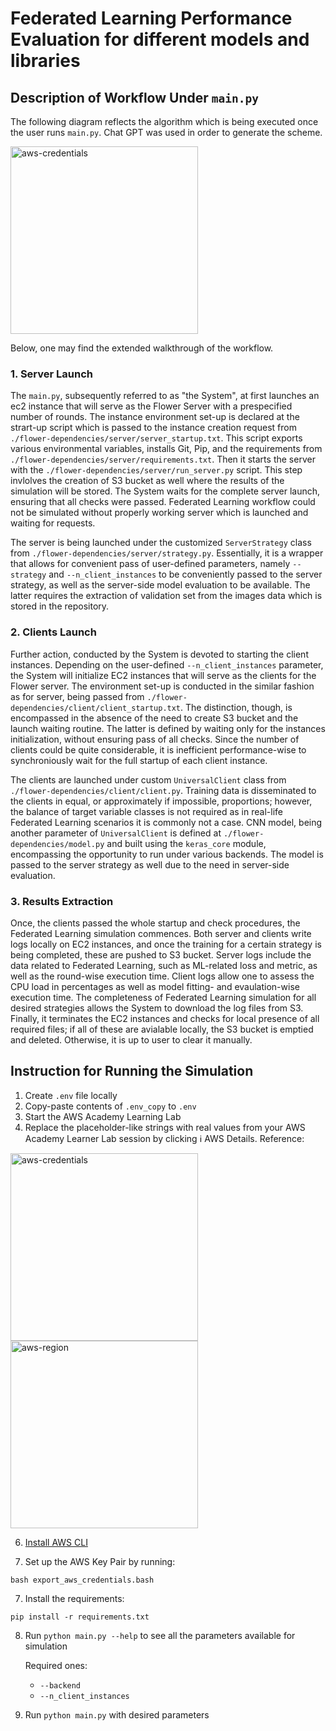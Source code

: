# Federated Learning Performance Evaluation for different models and libraries

## Description of Workflow Under `main.py`

The following diagram reflects the algorithm which is being executed once the user runs `main.py`. Chat GPT was used in order to generate the scheme.

<img src="https://snipboard.io/FhjbTr.jpg" alt="aws-credentials" width="300"/>

Below, one may find the extended walkthrough of the workflow.

### 1. Server Launch
The `main.py`, subsequently referred to as "the System", at first launches an ec2 instance that will serve as the Flower Server with a prespecified number of rounds. The instance environment set-up is declared at the strart-up script which is passed to the instance creation request from `./flower-dependencies/server/server_startup.txt`. This script exports various environmental variables, installs Git, Pip, and the requirements from `./flower-dependencies/server/requirements.txt`. Then it starts the server with the `./flower-dependencies/server/run_server.py` script. This step invlolves the creation of S3 bucket as well where the results of the simulation will be stored. The System waits for the complete server launch, ensuring that all checks were passed. Federated Learning workflow could not be simulated without properly working server which is launched and waiting for requests.

The server is being launched under the customized `ServerStrategy` class from `./flower-dependencies/server/strategy.py`. Essentially, it is a wrapper that allows for convenient pass of user-defined parameters, namely `--strategy` and `--n_client_instances` to be conveniently passed to the server strategy, as well as the server-side model evaluation to be available. The latter requires the extraction of validation set from the images data which is stored in the repository.

### 2. Clients Launch
Further action, conducted by the System is devoted to starting the client instances. Depending on the user-defined `--n_client_instances` parameter, the System will initialize EC2 instances that will serve as the clients for the Flower server. The environment set-up is conducted in the similar fashion as for server, being passed from `./flower-dependencies/client/client_startup.txt`. The distinction, though, is encompassed in the absence of the need to create S3 bucket and the launch waiting routine. The latter is defined by waiting only for the instances initialization, without ensuring pass of all checks. Since the number of clients could be quite considerable, it is inefficient performance-wise to synchroniously wait for the full startup of each client instance.

The clients are launched under custom `UniversalClient` class from `./flower-dependencies/client/client.py`. Training data is disseminated to the clients in equal, or approximately if impossible, proportions; however, the balance of target variable classes is not required as in real-life Federated Learning scenarios it is commonly not a case. CNN model, being another parameter of `UniversalClient` is defined at `./flower-dependencies/model.py` and built using the `keras_core` module, encompassing the opportunity to run under various backends. The model is passed to the server strategy as well due to the need in server-side evaluation.

### 3. Results Extraction

Once, the clients passed the whole startup and check procedures, the Federated Learning simulation commences. Both server and clients write logs locally on EC2 instances, and once the training for a certain strategy is being completed, these are pushed to S3 bucket. Server logs include the data related to Federated Learning, such as ML-related loss and metric, as well as the round-wise execution time. Client logs allow one to assess the CPU load in percentages as well as model fitting- and evaulation-wise execution time. The completeness of Federated Learning simulation for all desired strategies allows the System to download the log files from S3. Finally, it terminates the EC2 instances and checks for local presence of all required files; if all of these are avialable locally, the S3 bucket is emptied and deleted. Otherwise, it is up to user to clear it manually.

## Instruction for Running the Simulation
1. Create `.env` file locally
2. Copy-paste contents of `.env_copy` to `.env`
3. Start the AWS Academy Learning Lab
4. Replace the placeholder-like strings with real values from your AWS Academy Learner Lab session by clicking :information_source: AWS Details. Reference:
<p float="left">
  <img src="https://sun9-42.userapi.com/impg/DYEB3AT48yllPzWMAgYAVaWtj_-t5gPIz9k3pg/yupOWkYahvA.jpg?size=712x658&quality=95&sign=32e3fb5d15f710eac79f57db569af1fd&type=album" alt="aws-credentials" width="300"/>
  <img src="https://sun9-42.userapi.com/kg6MBo9vkjdDLAo1b4nhkRJGSh22_XYSivrHjw/dDXouXf0Kp4.jpg?size=688x636&quality=95&sign=d9d40bb5e17a5e30a9f33657fc7d6899&type=album" alt="aws-region" width="300"/>
</p>

6. [Install AWS CLI](https://docs.aws.amazon.com/cli/latest/userguide/getting-started-install.html)

7. Set up the AWS Key Pair by running:

`bash export_aws_credentials.bash`

7. Install the requirements:

`pip install -r requirements.txt`

8. Run `python main.py --help` to see all the parameters available for simulation
   
   Required ones:
     - `--backend`
     - `--n_client_instances`
10. Run `python main.py` with desired parameters
